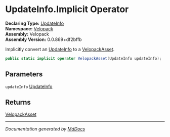 ﻿<!--  
  <auto-generated>   
    The contents of this file were generated by a tool.  
    Changes to this file may be list if the file is regenerated  
  </auto-generated>   
-->

# UpdateInfo.Implicit Operator

**Declaring Type:** [UpdateInfo](../index.md)  
**Namespace:** [Velopack](../../index.md)  
**Assembly:** Velopack  
**Assembly Version:** 0.0.869+df2bffb

Implicitly convert an [UpdateInfo](../index.md) to a [VelopackAsset](../../VelopackAsset/index.md).

```csharp
public static implicit operator VelopackAsset(UpdateInfo updateInfo);
```

## Parameters

`updateInfo`  [UpdateInfo](../index.md)

## Returns

[VelopackAsset](../../VelopackAsset/index.md)

___

*Documentation generated by [MdDocs](https://github.com/ap0llo/mddocs)*
